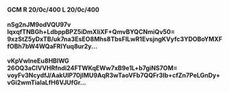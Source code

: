 #### GCM R 20/0c/400 L 20/0c/400
**nSg2nJM9odVQU97v**<br/>**lqxqfTNBGh+LdbppBPZ5iDmXliXF+QmvBYQCNmiQv50=**<br/>**9xzStZ5yDxTB/uk7na3EsEO8Mhs8TbsFILwR1EvsjngKVyfc3YDOBoYMXFfOBh7bW4WQaFRIYuq8ur2y...**<br/><br/>
**vKpVwIneEu8HBlWG**<br/>**26OQ3aClVVHRfndi24FTWKqEWw7xB9e1L+b7giNS7OM=**<br/>**voyFv3NcydfJ/AakUIP70jIMU9AqR3wTaoVFb7QQFr3Ib+cfZn7PeLGnDy+vGi2wmTiaIaLfH6VJUfGr...**